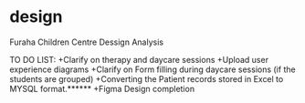 # design
Furaha Children Centre Dessign Analysis


TO DO LIST:
  +Clarify on therapy and daycare sessions
  +Upload user experience diagrams
  +Clarify on Form filling during daycare sessions (if the students are grouped) 
  +Converting the Patient records stored in Excel to MYSQL format.******
  +Figma Design completion

